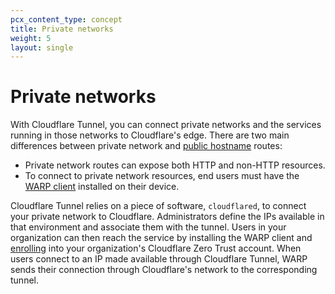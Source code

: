 ```yaml
---
pcx_content_type: concept
title: Private networks
weight: 5
layout: single
---
```


# Private networks

With Cloudflare Tunnel, you can connect private networks and the services running in those networks to Cloudflare's edge. There are two main differences between private network and [public hostname](/cloudflare-one/connections/connect-apps/routing-to-tunnel/) routes:

* Private network routes can expose both HTTP and non-HTTP resources.
* To connect to private network resources, end users must have the [WARP client](/cloudflare-one/connections/connect-devices/warp/) installed on their device.

Cloudflare Tunnel relies on a piece of software, `cloudflared`, to connect your private network to Cloudflare. Administrators define the IPs available in that environment and associate them with the tunnel. Users in your organization can then reach the service by installing the WARP client and [enrolling](/cloudflare-one/connections/connect-devices/warp/deployment/) into your organization's Cloudflare Zero Trust account. When users connect to an IP made available through Cloudflare Tunnel, WARP sends their connection through Cloudflare's network to the corresponding tunnel.
